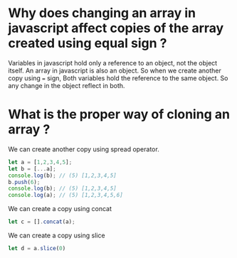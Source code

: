 # Why does changing an array in javascript affect copies of the array created using equal sign ?

Variables in javascript hold only a reference to an object, not the object itself. An array in javascript is also an object. So when we create another copy using `=` sign, Both variables hold the reference to the same object. So any change in the object reflect in both.

# What is the proper way of cloning an array ?

We can create another copy using spread operator. 

```js
let a = [1,2,3,4,5];
let b = [...a];
console.log(b); // (5) [1,2,3,4,5]
b.push(6);
console.log(b); // (5) [1,2,3,4,5]
console.log(a); // (5) [1,2,3,4,5,6]
```


We can create a copy using concat 

```js
let c = [].concat(a);
```

We can create a copy using slice

```js
let d = a.slice(0) 
```

